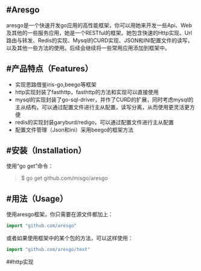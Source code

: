#Aresgo
---------------
aresgo是一个快速开发go应用的高性能框架，你可以用她来开发一些Api、Web及其他的一些服务应用，她是一个RESTful的框架。她包含快速的Http实现、Url路由与转发、Redis的实现、Mysql的CURD实现、JSON和INI配置文件的读写，以及其他一些方法的使用。后续会继续将一些常用应用添加到框架中。


#产品特点（Features）
-----------------

* 实现思路借鉴iris-go,beego等框架
* http实现封装了fasthttp，fasthttp的方法和实现可以直接使用
* mysql的实现封装了go-sql-driver，并作了CURD的扩展，同时考虑mysql的主从结构，可以通过配置文件进行主从配置，读写分离，从而使用更灵活更方便
* redis的实现封装garyburd/redigo，可以通过配置文件进行主从配置
* 配置文件管理（Json和ini）采用beego的框架方法

#安装（Installation）
--------------------
使用“go get”命令：

>$ go get github.com/misgo/aresgo

#用法（Usage）
-------------------
使用aresgo框架，你只需要在源文件都加上：

```go
import "github.com/aresgo"
```

或者如果使用框架中的某个包的方法，可以这样使用：

```go
import "github.com/aresgo/text"
```

##http实现

